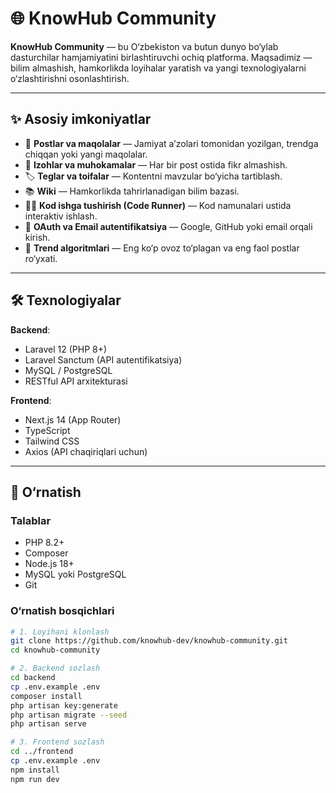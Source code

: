 # 🌐 KnowHub Community

**KnowHub Community** — bu O‘zbekiston va butun dunyo bo‘ylab dasturchilar hamjamiyatini birlashtiruvchi ochiq platforma. Maqsadimiz — bilim almashish, hamkorlikda loyihalar yaratish va yangi texnologiyalarni o‘zlashtirishni osonlashtirish.

---

## ✨ Asosiy imkoniyatlar

- 📢 **Postlar va maqolalar** — Jamiyat a’zolari tomonidan yozilgan, trendga chiqqan yoki yangi maqolalar.
- 💬 **Izohlar va muhokamalar** — Har bir post ostida fikr almashish.
- 🏷 **Teglar va toifalar** — Kontentni mavzular bo‘yicha tartiblash.
- 📚 **Wiki** — Hamkorlikda tahrirlanadigan bilim bazasi.
- 🧑‍💻 **Kod ishga tushirish (Code Runner)** — Kod namunalari ustida interaktiv ishlash.
- 🔐 **OAuth va Email autentifikatsiya** — Google, GitHub yoki email orqali kirish.
- 🎯 **Trend algoritmlari** — Eng ko‘p ovoz to‘plagan va eng faol postlar ro‘yxati.

---

## 🛠 Texnologiyalar

**Backend**:
- Laravel 12 (PHP 8+)
- Laravel Sanctum (API autentifikatsiya)
- MySQL / PostgreSQL
- RESTful API arxitekturasi

**Frontend**:
- Next.js 14 (App Router)
- TypeScript
- Tailwind CSS
- Axios (API chaqiriqlari uchun)

---

## 🚀 O‘rnatish

### Talablar
- PHP 8.2+
- Composer
- Node.js 18+
- MySQL yoki PostgreSQL
- Git

### O‘rnatish bosqichlari

```bash
# 1. Loyihani klonlash
git clone https://github.com/knowhub-dev/knowhub-community.git
cd knowhub-community

# 2. Backend sozlash
cd backend
cp .env.example .env
composer install
php artisan key:generate
php artisan migrate --seed
php artisan serve

# 3. Frontend sozlash
cd ../frontend
cp .env.example .env
npm install
npm run dev

